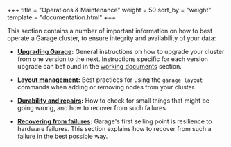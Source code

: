 +++
title = "Operations & Maintenance"
weight = 50
sort_by = "weight"
template = "documentation.html"
+++

This section contains a number of important information on how to best operate a Garage cluster,
to ensure integrity and availability of your data:

- **[Upgrading Garage](@/documentation/operations/upgrading.md):** General instructions on how to
  upgrade your cluster from one version to the next. Instructions specific for each version upgrade
  can bef ound in the [working documents](@/documentation/working-documents/_index.md) section.

- **[Layout management](@/documentation/operations/layout.md):** Best practices for using the `garage layout`
  commands when adding or removing nodes from your cluster.

- **[Durability and repairs](@/documentation/operations/durability-repairs.md):** How to check for small things
  that might be going wrong, and how to recover from such failures.

- **[Recovering from failures](@/documentation/operations/recovering.md):** Garage's first selling point is resilience
  to hardware failures. This section explains how to recover from such a failure in the
  best possible way.
